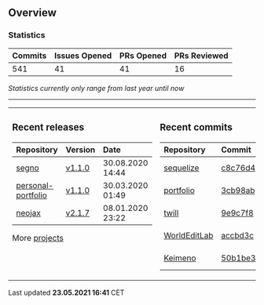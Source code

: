 ## Overview

### Statistics

<!-- statistics starts -->
| Commits | Issues Opened | PRs Opened | PRs Reviewed |
| :- | :- | :- | :- |
| 541 | 41 | 41 | 16 |
<!-- statistics ends -->

_Statistics currently only range from last year until now_

---

<table><tr><td valign="top">

### Recent releases

<!-- recent_releases starts -->
| Repository | Version | Date |
| :- | :- | :- |
| [segno](https://github.com/Keimeno/segno) | [v1.1.0](https://github.com/Keimeno/segno/releases/tag/v1.1.0) | 30.08.2020 14:44 |
| [personal-portfolio](https://github.com/Keimeno/personal-portfolio) | [v1.1.0](https://github.com/Keimeno/personal-portfolio/releases/tag/v1.1.0) | 30.03.2020 01:49 |
| [neojax](https://github.com/Keimeno/neojax) | [v2.1.7](https://github.com/Keimeno/neojax/releases/tag/v2.1.7) | 08.01.2020 23:22 |
<!-- recent_releases ends -->

More [projects](https://github.com/Keimeno?tab=repositories)

</td><td valign="top">

### Recent commits

<!-- recent_commits starts -->
| Repository | Commit | Date |
| :- | :- | :- |      
| [sequelize](https://github.com/sequelize/sequelize) | [c8c76d4](https://github.com/sequelize/sequelize/commit/c8c76d4312f1def0b3f84a213539270ea118367e) | 22.03.2021 02:04 |
| [portfolio](https://github.com/Keimeno/portfolio) | [3cb98ab](https://github.com/Keimeno/portfolio/commit/3cb98ab4a25dde08c2d1cd8d95ac9081274f9056) | 22.01.2021 17:15 |
| [twill](https://github.com/area17/twill) | [9e9c7f8](https://github.com/area17/twill/commit/9e9c7f8d1f9931fc47451576d921859c289976a1) | 21.01.2021 18:19 |
| [WorldEditLab](https://github.com/playlegend/WorldEditLab) | [accbd3c](https://github.com/playlegend/WorldEditLab/commit/accbd3cd09b9aa54f8ac81ea11f1886b53d60884) | 20.01.2021 15:36 |
| [Keimeno](https://github.com/Keimeno/Keimeno) | [50b1be3](https://github.com/Keimeno/Keimeno/commit/50b1be32e47729abf5dba92cce0a9d2739602a56) | 29.12.2020 13:42 |
<!-- recent_commits ends -->

</td></tr></table>

<p>
Last updated 
<b>
<!-- last_updated starts -->
23.05.2021 16:41
<!-- last_updated ends -->
</b>
CET
</p>
